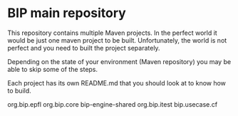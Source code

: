 # BIP main repository

This repository contains multiple Maven projects. In the perfect world it would
be just one maven project to be built. Unfortunately, the world is not perfect 
and you need to built the project separately. 

Depending on the state of your environment (Maven repository) you may
be able to skip some of the steps.

Each project has its own README.md that you should look at to know how
to build.

org.bip.epfl
org.bip.core
bip-engine-shared
org.bip.itest
bip.usecase.cf

